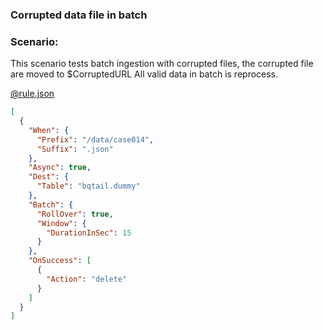 ### Corrupted data file in batch

### Scenario:

This scenario tests batch ingestion with corrupted files, the corrupted file are moved to $CorruptedURL
All valid data in batch is reprocess. 

[@rule.json](rule.json)
```json
[
  {
    "When": {
      "Prefix": "/data/case014",
      "Suffix": ".json"
    },
    "Async": true,
    "Dest": {
      "Table": "bqtail.dummy"
    },
    "Batch": {
      "RollOver": true,
      "Window": {
        "DurationInSec": 15
      }
    },
    "OnSuccess": [
      {
        "Action": "delete"
      }
    ]
  }
]
```


